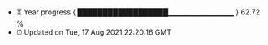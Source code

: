 - ⏳ Year progress { ██████████████████▁▁▁▁▁▁▁▁▁▁▁▁ } 62.72 %
- ⏰ Updated on Tue, 17 Aug 2021 22:20:16 GMT

